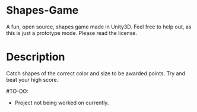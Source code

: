 # Shapes-Game
A fun, open source, shapes game made in Unity3D. Feel free to help out, as this is just a prototype mode. Please read the license.

# Description
Catch shapes of the correct color and size to be awarded points. Try and beat your high score.

#TO-DO:
+ Project not being worked on currently.
